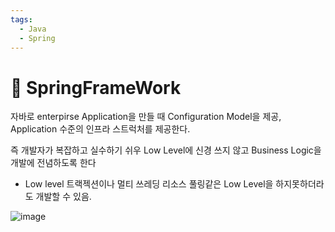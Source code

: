 ```yaml
---
tags:
  - Java
  - Spring
---
```



# :leaves: SpringFrameWork

자바로 enterpirse Application을 만들 때 Configuration Model을 제공, Application 수준의 인프라 스트럭처를 제공한다.

즉 개발자가 복잡하고 실수하기 쉬우 Low Level에 신경 쓰지 않고 Business Logic을 개발에 전념하도록 한다

- Low level 트랙젝션이나 멀티 쓰레딩 리소스 풀링같은 Low Level을 하지못하더라도 개발할 수 있음.

![image](https://github.com/SeokJuGo/SeokJuGo/assets/116260619/ad61351c-d89e-4c23-9151-5fd09f1ae578)

